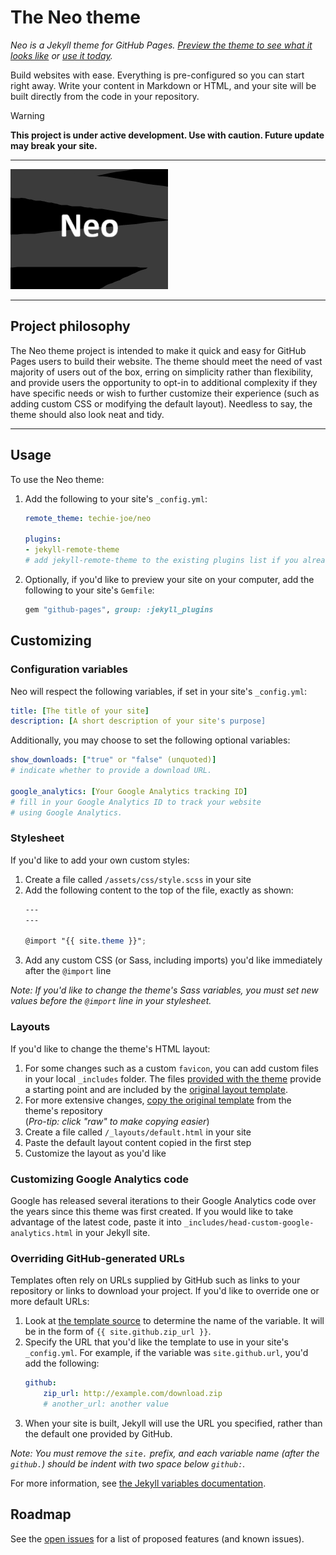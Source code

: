 # The Neo theme

*Neo is a Jekyll theme for GitHub Pages. [Preview the theme to see what it looks like](https://techie-joe.github.io/neo/preview) or [use it today](#usage).*

Build websites with ease. Everything is pre-configured so you can start right away. Write your content in Markdown or HTML, and your site will be built directly from the code in your repository.

> [!WARNING]  
> **This project is under active development. Use with caution. Future update may break your site.**

---

![Thumbnail of Neo theme](thumbnail.png)

<!--
[![.github/workflows/ci.yaml](https://github.com/techie-joe/neo/actions/workflows/ci.yaml/badge.svg)](https://github.com/techie-joe/neo/actions/workflows/ci.yaml) [![Gem Version](https://github.com/techie-joe/neo/jekyll-theme-neo.svg)](https://github.com/techie-joe/neo/jekyll-theme-neo)
-->

---

## Project philosophy

The Neo theme project is intended to make it quick and easy for GitHub Pages users to build their website. The theme should meet the need of vast majority of users out of the box, erring on simplicity rather than flexibility, and provide users the opportunity to opt-in to additional complexity if they have specific needs or wish to further customize their experience (such as adding custom CSS or modifying the default layout). Needless to say, the theme should also look neat and tidy.

---

## Usage

To use the Neo theme:

1. Add the following to your site's `_config.yml`:

    ```yml
    remote_theme: techie-joe/neo

    plugins:
    - jekyll-remote-theme
    # add jekyll-remote-theme to the existing plugins list if you already have one.
    ```

2. Optionally, if you'd like to preview your site on your computer, add the following to your site's `Gemfile`:

    ```ruby
    gem "github-pages", group: :jekyll_plugins
    ```

## Customizing

### Configuration variables

Neo will respect the following variables, if set in your site's `_config.yml`:

```yml
title: [The title of your site]
description: [A short description of your site's purpose]
```

Additionally, you may choose to set the following optional variables:

```yml
show_downloads: ["true" or "false" (unquoted)]
# indicate whether to provide a download URL.

google_analytics: [Your Google Analytics tracking ID]
# fill in your Google Analytics ID to track your website
# using Google Analytics.
```

### Stylesheet

If you'd like to add your own custom styles:

1. Create a file called `/assets/css/style.scss` in your site
2. Add the following content to the top of the file, exactly as shown:
    ```scss
    ---
    ---

    @import "{{ site.theme }}";
    ```
3. Add any custom CSS (or Sass, including imports) you'd like immediately after the `@import` line

*Note: If you'd like to change the theme's Sass variables, you must set new values before the `@import` line in your stylesheet.*

### Layouts

If you'd like to change the theme's HTML layout:

1. For some changes such as a custom `favicon`, you can add custom files in your local `_includes` folder. The files [provided with the theme](https://github.com/techie-joe/neo/tree/master/_includes) provide a starting point and are included by the [original layout template](https://github.com/techie-joe/neo/blob/master/_layouts/default.html).
2. For more extensive changes, [copy the original template](https://github.com/techie-joe/neo/blob/master/_layouts/default.html) from the theme's repository<br />(*Pro-tip: click "raw" to make copying easier*)
3. Create a file called `/_layouts/default.html` in your site
4. Paste the default layout content copied in the first step
5. Customize the layout as you'd like

### Customizing Google Analytics code

Google has released several iterations to their Google Analytics code over the years since this theme was first created. If you would like to take advantage of the latest code, paste it into `_includes/head-custom-google-analytics.html` in your Jekyll site.

### Overriding GitHub-generated URLs

Templates often rely on URLs supplied by GitHub such as links to your repository or links to download your project. If you'd like to override one or more default URLs:

1. Look at [the template source](https://github.com/techie-joe/neo/blob/master/_layouts/default.html) to determine the name of the variable. It will be in the form of `{{ site.github.zip_url }}`.
2. Specify the URL that you'd like the template to use in your site's `_config.yml`. For example, if the variable was `site.github.url`, you'd add the following:
    ```yml
    github:
        zip_url: http://example.com/download.zip
        # another_url: another value
    ```
3. When your site is built, Jekyll will use the URL you specified, rather than the default one provided by GitHub.

*Note: You must remove the `site.` prefix, and each variable name (after the `github.`) should be indent with two space below `github:`.*

For more information, see [the Jekyll variables documentation](https://jekyllrb.com/docs/variables/).

## Roadmap

See the [open issues](https://github.com/techie-joe/neo/issues) for a list of proposed features (and known issues).

<!--

## Contributing

Interested in contributing to Neo theme project? We'd love your help. Neo is an open source project, built one contribution at a time by users like you. See [the CONTRIBUTING file](docs/CONTRIBUTING.md) for instructions on how to contribute.

### Previewing the theme locally

If you'd like to preview the theme locally (for example, in the process of proposing a change):

1. Clone down the theme's repository (`git clone https://github.com/techie-joe/neo`)
2. `cd` into the theme's directory
3. Run `script/bootstrap` to install the necessary dependencies
4. Run `bundle exec jekyll serve` to start the preview server
5. Visit [`localhost:4000`](http://localhost:4000) in your browser to preview the theme

### Running tests

The theme contains a minimal test suite, to ensure a site with the theme would build successfully. To run the tests, simply run `script/cibuild`. You'll need to run `script/bootstrap` once before the test script will work.

-->